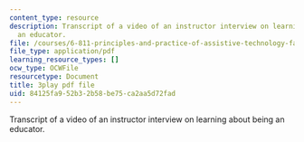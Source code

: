 ```yaml
---
content_type: resource
description: Transcript of a video of an instructor interview on learning about being
  an educator.
file: /courses/6-811-principles-and-practice-of-assistive-technology-fall-2014/84125fa952b32b58be75ca2aa5d72fad_EmwHY7Ibu9k.pdf
file_type: application/pdf
learning_resource_types: []
ocw_type: OCWFile
resourcetype: Document
title: 3play pdf file
uid: 84125fa9-52b3-2b58-be75-ca2aa5d72fad
---
```

Transcript of a video of an instructor interview on learning about being an educator.

